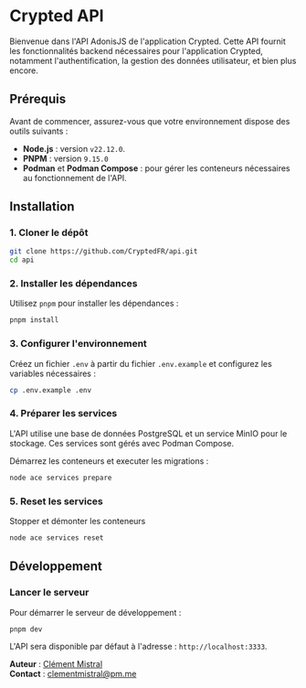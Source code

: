 # Crypted API

Bienvenue dans l'API AdonisJS de l'application Crypted. Cette API fournit les fonctionnalités backend nécessaires pour l'application Crypted, notamment l'authentification, la gestion des données utilisateur, et bien plus encore.

## Prérequis

Avant de commencer, assurez-vous que votre environnement dispose des outils suivants :

- **Node.js** : version `v22.12.0`.
- **PNPM** : version `9.15.0`
- **Podman** et **Podman Compose** : pour gérer les conteneurs nécessaires au fonctionnement de l'API.

## Installation

### 1. Cloner le dépôt
```bash
git clone https://github.com/CryptedFR/api.git
cd api
```

### 2. Installer les dépendances
Utilisez `pnpm` pour installer les dépendances :

```bash
pnpm install
```

### 3. Configurer l'environnement
Créez un fichier `.env` à partir du fichier `.env.example` et configurez les variables nécessaires :

```bash
cp .env.example .env
```

### 4. Préparer les services
L'API utilise une base de données PostgreSQL et un service MinIO pour le stockage. Ces services sont gérés avec Podman Compose.

Démarrez les conteneurs et executer les migrations :
```bash
node ace services prepare
```

### 5. Reset les services
Stopper et démonter les conteneurs
```bash
node ace services reset
```

## Développement

### Lancer le serveur
Pour démarrer le serveur de développement :

```bash
pnpm dev
```

L'API sera disponible par défaut à l'adresse : `http://localhost:3333`.


**Auteur** : [Clément Mistral](https://github.com/clement-mistral)  
**Contact** : clementmistral@pm.me
